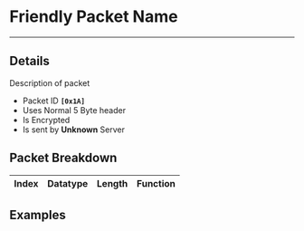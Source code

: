 # Friendly Packet Name #

---


## Details ##

Description of packet
  * Packet ID **`[0x1A]`**
  * Uses Normal 5 Byte header
  * Is Encrypted
  * Is sent by **Unknown** Server

## Packet Breakdown ##
| Index | Datatype | Length | Function |
|:------|:---------|:-------|:---------|

## Examples ##